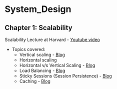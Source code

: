 # System_Design

## Chapter 1: Scalability

Scalability Lecture at Harvard - [Youtube video](https://www.youtube.com/watch?v=-W9F__D3oY4)

* Topics covered:
    * Vertical scaling - [Blog](https://hypermode.com/blog/vertical-scale)
    * Horizontal scaling
    * Horizontal v/s Vertical Scaling - [Blog](https://dev.to/somadevtoo/horizontal-scaling-vs-vertical-scaling-in-system-design-3n09)
    * Load Balancing - [Blog](https://aws.amazon.com/what-is/load-balancing/)
    * Sticky Sessions (Session Persistence) - [Blog](https://medium.com/@aditimishra_541/sticky-sessions-an-in-depth-overview-4ec19bd7e22a)
    * Caching - [Blog](https://medium.com/@abhishekranjandev/caching-in-system-design-an-in-depth-exploration-b51e2c2e4dbd)
